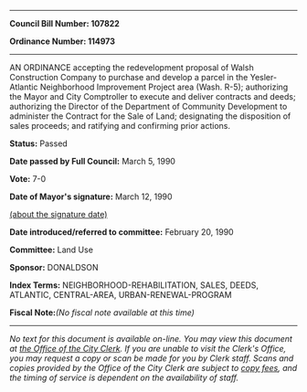 

********

**Council Bill Number: 107822**
   
**Ordinance Number: 114973**
********

 AN ORDINANCE accepting the redevelopment proposal of Walsh Construction Company to purchase and develop a parcel in the Yesler-Atlantic Neighborhood Improvement Project area (Wash. R-5); authorizing the Mayor and City Comptroller to execute and deliver contracts and deeds; authorizing the Director of the Department of Community Development to administer the Contract for the Sale of Land; designating the disposition of sales proceeds; and ratifying and confirming prior actions.

**Status:** Passed
   
**Date passed by Full Council:** March 5, 1990
   
**Vote:** 7-0
   
**Date of Mayor's signature:** March 12, 1990
   
[(about the signature date)](/~public/approvaldate.htm)
   
   
   
**Date introduced/referred to committee:** February 20, 1990
   
**Committee:** Land Use
   
**Sponsor:** DONALDSON
   
   
**Index Terms:** NEIGHBORHOOD-REHABILITATION, SALES, DEEDS, ATLANTIC, CENTRAL-AREA, URBAN-RENEWAL-PROGRAM

**Fiscal Note:**_(No fiscal note available at this time)_
********

_No text for this document is available on-line. You may view this document at [the Office of the City Clerk](http://www.seattle.gov/leg/clerk/contactUs.htm). If you are unable to visit the Clerk's Office, you may request a copy or scan be made for you by Clerk staff. Scans and copies provided by the Office of the City Clerk are subject to [copy fees](http://clerk.seattle.gov/~public/clerkfees.htm), and the timing of service is dependent on the availability of staff._

